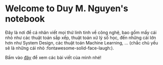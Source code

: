 # Welcome to Duy M. Nguyen's notebook

Đây là nơi để cá nhân viết mọi thứ linh tinh về công nghệ, bao gồm mấy cái nhỏ như các thuật toán sắp xếp, thuật toán xử lý số học, đến những cái lớn hơn như System Design, các thuật toán Machine Learning, ... (chắc chủ yếu sẽ là những cái nhỏ :fontawesome-solid-face-laugh:).

Bấm vào [đây](blog/index.md) để xem các bài viết của mình nhé!